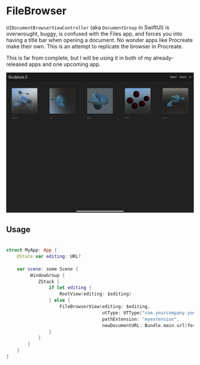 # FileBrowser

`UIDocumentBrowserViewController` (aka `DocumentGroup` in SwiftUI) is overwrought, buggy, is confused with the Files app, and forces you into having a title bar when opening a document. No wonder apps like Procreate make their own. This is an attempt to replicate the browser in Procreate.

This is far from complete, but I will be using it in both of my already-released apps and one upcoming app.

![Screenshot](screenshot.png)

## Usage

```swift

struct MyApp: App {
    @State var editing: URL?
    
    var scene: some Scene {
         WindowGroup {
            ZStack {
                if let editing {
                    RootView(editing: $editing)
                } else {
                    FileBrowserView(editing: $editing,
                                    utType: UTType("com.yourcompany.yourformat")!
                                    pathExtension: "myextension",
                                    newDocumentURL: Bundle.main.url(forResource: "New Document", withExtension: "myextension")!)
                }
            }
        }
    }
}
```
